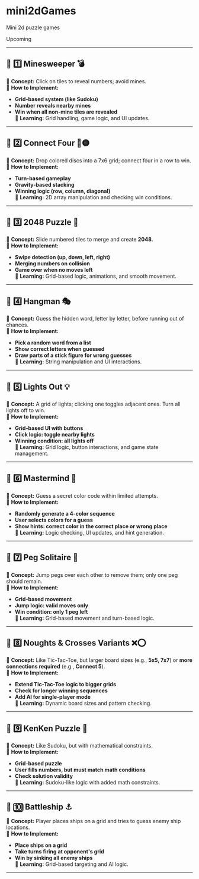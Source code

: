 # mini2dGames

Mini 2d puzzle games

Upcoming

---

## **🔹 1️⃣ Minesweeper 💣**

🔸 **Concept:** Click on tiles to reveal numbers; avoid mines.  
🔸 **How to Implement:**

- **Grid-based system (like Sudoku)**
- **Number reveals nearby mines**
- **Win when all non-mine tiles are revealed**  
  🔸 **Learning:** Grid handling, game logic, and UI updates.

---

## **🔹 2️⃣ Connect Four 🔴🟡**

🔸 **Concept:** Drop colored discs into a 7x6 grid; connect four in a row to win.  
🔸 **How to Implement:**

- **Turn-based gameplay**
- **Gravity-based stacking**
- **Winning logic (row, column, diagonal)**  
  🔸 **Learning:** 2D array manipulation and checking win conditions.

---

## **🔹 3️⃣ 2048 Puzzle 🔢**

🔸 **Concept:** Slide numbered tiles to merge and create **2048**.  
🔸 **How to Implement:**

- **Swipe detection (up, down, left, right)**
- **Merging numbers on collision**
- **Game over when no moves left**  
  🔸 **Learning:** Grid-based logic, animations, and smooth movement.

---

## **🔹 4️⃣ Hangman 🎭**

🔸 **Concept:** Guess the hidden word, letter by letter, before running out of chances.  
🔸 **How to Implement:**

- **Pick a random word from a list**
- **Show correct letters when guessed**
- **Draw parts of a stick figure for wrong guesses**  
  🔸 **Learning:** String manipulation and UI interactions.

---

## **🔹 5️⃣ Lights Out 💡**

🔸 **Concept:** A grid of lights; clicking one toggles adjacent ones. Turn all lights off to win.  
🔸 **How to Implement:**

- **Grid-based UI with buttons**
- **Click logic: toggle nearby lights**
- **Winning condition: all lights off**  
  🔸 **Learning:** Grid logic, button interactions, and game state management.

---

## **🔹 6️⃣ Mastermind 🎨**

🔸 **Concept:** Guess a secret color code within limited attempts.  
🔸 **How to Implement:**

- **Randomly generate a 4-color sequence**
- **User selects colors for a guess**
- **Show hints: correct color in the correct place or wrong place**  
  🔸 **Learning:** Logic checking, UI updates, and hint generation.

---

## **🔹 7️⃣ Peg Solitaire 🎯**

🔸 **Concept:** Jump pegs over each other to remove them; only one peg should remain.  
🔸 **How to Implement:**

- **Grid-based movement**
- **Jump logic: valid moves only**
- **Win condition: only 1 peg left**  
  🔸 **Learning:** Grid-based movement and turn-based logic.

---

## **🔹 8️⃣ Noughts & Crosses Variants ❌⭕**

🔸 **Concept:** Like Tic-Tac-Toe, but larger board sizes (e.g., **5x5, 7x7**) or **more connections required** (e.g., **Connect 5**).  
🔸 **How to Implement:**

- **Extend Tic-Tac-Toe logic to bigger grids**
- **Check for longer winning sequences**
- **Add AI for single-player mode**  
  🔸 **Learning:** Dynamic board sizes and pattern checking.

---

## **🔹 9️⃣ KenKen Puzzle 🧩**

🔸 **Concept:** Like Sudoku, but with mathematical constraints.  
🔸 **How to Implement:**

- **Grid-based puzzle**
- **User fills numbers, but must match math conditions**
- **Check solution validity**  
  🔸 **Learning:** Sudoku-like logic with added math constraints.

---

## **🔹 🔟 Battleship ⚓**

🔸 **Concept:** Player places ships on a grid and tries to guess enemy ship locations.  
🔸 **How to Implement:**

- **Place ships on a grid**
- **Take turns firing at opponent's grid**
- **Win by sinking all enemy ships**  
  🔸 **Learning:** Grid-based targeting and AI logic.

---
